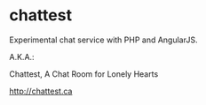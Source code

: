 chattest
========

Experimental chat service with PHP and AngularJS.

A.K.A.: 

Chattest, A Chat Room for Lonely Hearts

http://chattest.ca
